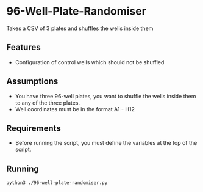 # 96-Well-Plate-Randomiser
Takes a CSV of 3 plates and shuffles the wells inside them

## Features
 - Configuration of control wells which should not be shuffled

## Assumptions
 - You have three 96-well plates, you want to shuffle the wells inside them to any of the three plates.
 - Well coordinates must be in the format A1 - H12

## Requirements
 - Before running the script, you must define the variables at the top of the script.

## Running
`python3 ./96-well-plate-randomiser.py`



